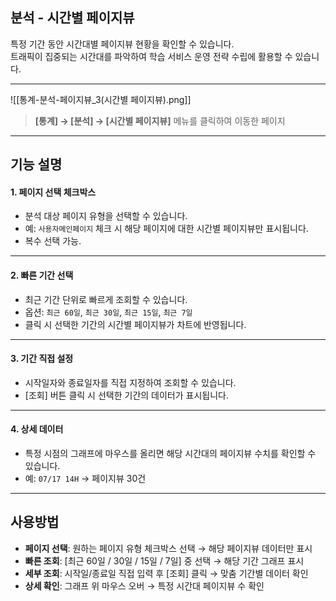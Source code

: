 ## 분석 - 시간별 페이지뷰

특정 기간 동안 시간대별 페이지뷰 현황을 확인할 수 있습니다.  
트래픽이 집중되는 시간대를 파악하여 학습 서비스 운영 전략 수립에 활용할 수 있습니다.  

***
![[통계-분석-페이지뷰_3(시간별 페이지뷰).png]]

> **[통계] → [분석] → [시간별 페이지뷰]** 메뉴를 클릭하여 이동한 페이지  

***

## 기능 설명

#### 1. 페이지 선택 체크박스
- 분석 대상 페이지 유형을 선택할 수 있습니다.  
- 예: `사용자메인페이지` 체크 시 해당 페이지에 대한 시간별 페이지뷰만 표시됩니다.  
- 복수 선택 가능.  

***

#### 2. 빠른 기간 선택
- 최근 기간 단위로 빠르게 조회할 수 있습니다.  
- 옵션: `최근 60일`, `최근 30일`, `최근 15일`, `최근 7일`  
- 클릭 시 선택한 기간의 시간별 페이지뷰가 차트에 반영됩니다.  

***

#### 3. 기간 직접 설정
- 시작일자와 종료일자를 직접 지정하여 조회할 수 있습니다.  
- [조회] 버튼 클릭 시 선택한 기간의 데이터가 표시됩니다.  

***

#### 4. 상세 데이터
- 특정 시점의 그래프에 마우스를 올리면 해당 시간대의 페이지뷰 수치를 확인할 수 있습니다.  
- 예: `07/17 14H` → 페이지뷰 30건  

***

## 사용방법
- **페이지 선택**: 원하는 페이지 유형 체크박스 선택 → 해당 페이지뷰 데이터만 표시  
- **빠른 조회**: [최근 60일 / 30일 / 15일 / 7일] 중 선택 → 해당 기간 그래프 표시  
- **세부 조회**: 시작일/종료일 직접 입력 후 [조회] 클릭 → 맞춤 기간별 데이터 확인  
- **상세 확인**: 그래프 위 마우스 오버 → 특정 시간대 페이지뷰 수 확인  
